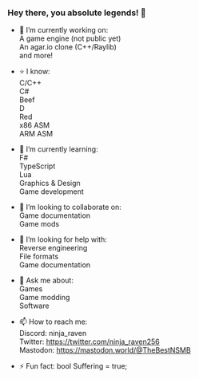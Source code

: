 ### Hey there, you absolute legends! 👋

- 🔭 I’m currently working on: <br />
A game engine (not public yet) <br />
An agar.io clone (C++/Raylib) <br />
and more! <br />

- ⭐ I know: <br />
C/C++ <br />
C# <br />
Beef <br />
D <br />
Red <br />
x86 ASM <br />
ARM ASM <br />

- 🌱 I’m currently learning: <br />
F# <br />
TypeScript <br />
Lua <br />
Graphics & Design <br />
Game development <br />

- 👯 I’m looking to collaborate on: <br />
Game documentation <br />
Game mods <br />

- 🤔 I’m looking for help with: <br />
Reverse engineering <br />
File formats <br />
Game documentation <br />

- 💬 Ask me about: <br />
Games <br />
Game modding <br />
Software <br />

- 📫 How to reach me: <br />
Discord: ninja_raven <br />
Twitter: https://twitter.com/ninja_raven256 <br />
Mastodon: https://mastodon.world/@TheBestNSMB <br />


- ⚡ Fun fact:
bool Suffering = true; <br />
